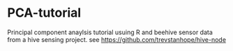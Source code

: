 # PCA-tutorial
Principal component anaylsis tutorial usuing R and beehive sensor data from a hive sensing project. see  https://github.com/trevstanhope/hive-node
